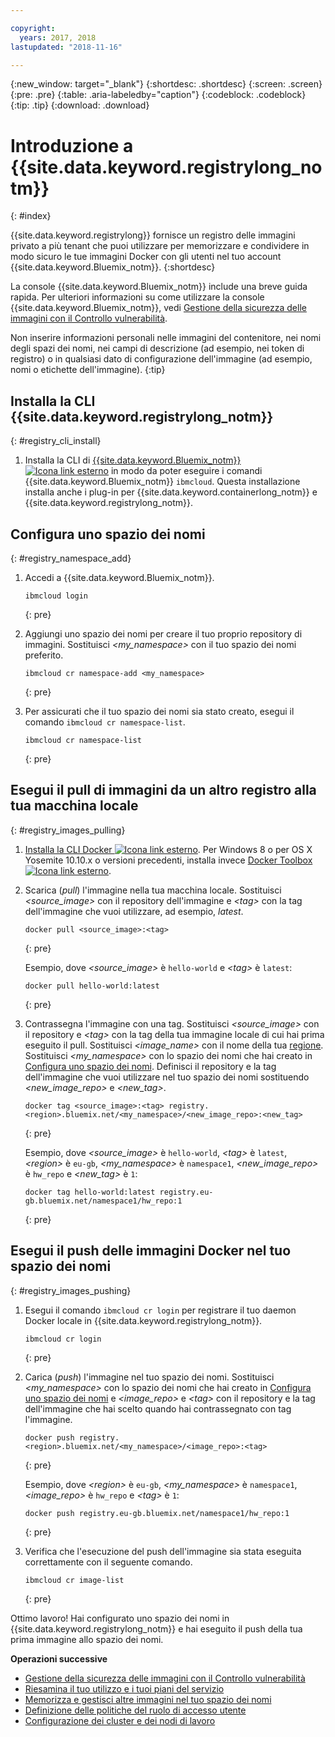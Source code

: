 ```yaml
---

copyright:
  years: 2017, 2018
lastupdated: "2018-11-16"

---
```


{:new_window: target="_blank"}
{:shortdesc: .shortdesc}
{:screen: .screen}
{:pre: .pre}
{:table: .aria-labeledby="caption"}
{:codeblock: .codeblock}
{:tip: .tip}
{:download: .download}

# Introduzione a {{site.data.keyword.registrylong_notm}}
{: #index}

{{site.data.keyword.registrylong}} fornisce un registro delle
immagini privato a più tenant che puoi utilizzare per memorizzare e condividere in modo sicuro le tue immagini Docker con gli utenti
nel tuo account {{site.data.keyword.Bluemix_notm}}.
{:shortdesc}

La console {{site.data.keyword.Bluemix_notm}} include una breve guida rapida. Per ulteriori informazioni su come utilizzare la console {{site.data.keyword.Bluemix_notm}}, vedi [Gestione della sicurezza delle immagini con il Controllo vulnerabilità](/docs/services/va/va_index.html).

Non inserire informazioni personali nelle immagini del contenitore, nei nomi degli spazi dei nomi, nei campi di descrizione (ad esempio, nei token di registro) o in qualsiasi dato di configurazione dell'immagine (ad esempio, nomi o etichette dell'immagine).
{:tip}

## Installa la CLI {{site.data.keyword.registrylong_notm}}
{: #registry_cli_install}

1. Installa la CLI di [{{site.data.keyword.Bluemix_notm}} ![Icona link esterno](../../icons/launch-glyph.svg "Icona link esterno")](http://clis.ng.bluemix.net/ui/home.html) in modo da poter eseguire i comandi {{site.data.keyword.Bluemix_notm}} `ibmcloud`. Questa installazione installa anche i plug-in per {{site.data.keyword.containerlong_notm}} e {{site.data.keyword.registrylong_notm}}.

## Configura uno spazio dei nomi
{: #registry_namespace_add}

1. Accedi a {{site.data.keyword.Bluemix_notm}}.

   ```
   ibmcloud login
   ```
   {: pre}

2. Aggiungi uno spazio dei nomi per creare il tuo proprio repository di immagini. Sostituisci _&lt;my_namespace&gt;_ con il tuo spazio dei nomi preferito.

   ```
   ibmcloud cr namespace-add <my_namespace>
   ```
   {: pre}

3. Per assicurati che il tuo spazio dei nomi sia stato creato, esegui il comando `ibmcloud cr namespace-list`.

   ```
   ibmcloud cr namespace-list
   ```
   {: pre}

## Esegui il pull di immagini da un altro registro alla tua macchina locale
{: #registry_images_pulling}

1. [Installa la CLI Docker ![Icona link esterno](../../icons/launch-glyph.svg "Icona link esterno")](https://www.docker.com/community-edition#/download). Per Windows 8 o per OS X Yosemite 10.10.x o versioni precedenti, installa invece [Docker Toolbox ![Icona link esterno](../../icons/launch-glyph.svg "Icona link esterno")](https://docs.docker.com/toolbox/).

2. Scarica (_pull_) l'immagine nella tua macchina locale. Sostituisci _&lt;source_image&gt;_ con il repository dell'immagine e _&lt;tag&gt;_ con la tag dell'immagine che vuoi utilizzare, ad esempio, _latest_.

   ```
   docker pull <source_image>:<tag>
   ```
   {: pre}

   Esempio, dove _&lt;source_image&gt;_ è `hello-world` e _&lt;tag&gt;_ è `latest`:

   ```
   docker pull hello-world:latest
   ```
   {: pre}

3. Contrassegna l'immagine con una tag. Sostituisci _&lt;source_image&gt;_ con il repository e
_&lt;tag&gt;_ con la tag della tua immagine locale di cui hai prima eseguito il pull. Sostituisci _&lt;image_name&gt;_ con il nome della tua [regione](registry_overview.html#registry_regions). Sostituisci _&lt;my_namespace&gt;_ con lo spazio dei nomi che hai creato in [Configura uno spazio dei nomi](index.html#registry_namespace_add). Definisci il
repository e la tag dell'immagine che vuoi utilizzare nel tuo spazio dei nomi sostituendo
_&lt;new_image_repo&gt;_ e _&lt;new_tag&gt;_.

   ```
   docker tag <source_image>:<tag> registry.<region>.bluemix.net/<my_namespace>/<new_image_repo>:<new_tag>
   ```
   {: pre}

   Esempio, dove _&lt;source_image&gt;_ è `hello-world`, _&lt;tag&gt;_ è `latest`, _&lt;region&gt;_ è `eu-gb`, _&lt;my_namespace&gt;_ è `namespace1`, _&lt;new_image_repo&gt;_ è `hw_repo` e _&lt;new_tag&gt;_ è `1`:

   ```
   docker tag hello-world:latest registry.eu-gb.bluemix.net/namespace1/hw_repo:1
   ```
   {: pre}

## Esegui il push delle immagini Docker nel tuo spazio dei nomi
{: #registry_images_pushing}

1. Esegui il comando `ibmcloud cr login` per registrare il tuo daemon Docker locale in {{site.data.keyword.registrylong_notm}}.

   ```
   ibmcloud cr login
   ```
   {: pre}

2. Carica (_push_) l'immagine nel tuo spazio dei nomi. Sostituisci
_&lt;my_namespace&gt;_ con lo spazio dei nomi che hai creato in [Configura uno spazio dei nomi](index.html#registry_namespace_add) e
_&lt;image_repo&gt;_ e _&lt;tag&gt;_ con il repository e la tag
dell'immagine che hai scelto quando hai contrassegnato con tag l'immagine.

   ```
   docker push registry.<region>.bluemix.net/<my_namespace>/<image_repo>:<tag>
   ```
   {: pre}

   Esempio, dove _&lt;region&gt;_ è `eu-gb`, _&lt;my_namespace&gt;_ è `namespace1`, _&lt;image_repo&gt;_ è `hw_repo` e _&lt;tag&gt;_ è `1`:

   ```
   docker push registry.eu-gb.bluemix.net/namespace1/hw_repo:1
   ```
   {: pre}

3. Verifica che l'esecuzione del push dell'immagine sia stata eseguita correttamente con il seguente comando.

   ```
   ibmcloud cr image-list
   ```
   {: pre}

Ottimo lavoro! Hai configurato uno spazio dei nomi in {{site.data.keyword.registrylong_notm}} e hai eseguito il push della tua prima immagine allo
spazio dei nomi.

**Operazioni successive**

- [Gestione della sicurezza delle immagini con il Controllo vulnerabilità](../va/va_index.html)
- [Riesamina il tuo utilizzo e i tuoi piani del servizio](registry_overview.html#registry_plans)
- [Memorizza e gestisci altre immagini nel tuo spazio dei nomi](registry_images_.html)
- [Definizione delle politiche del ruolo di accesso utente](/docs/services/Registry/registry_users.html#user)
- [Configurazione dei cluster e dei nodi di lavoro](/docs/containers/cs_clusters.html#clusters)
